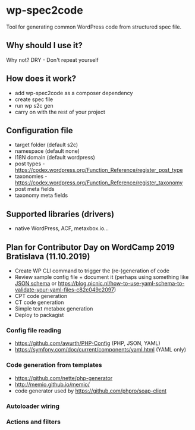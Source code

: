 # wp-spec2code

Tool for generating common WordPress code from structured spec file.

## Why should I use it?

Why not? DRY - Don't repeat yourself

## How does it work?
- add wp-spec2code as a composer dependency
- create spec file
- run wp s2c gen
- carry on with the rest of your project

## Configuration file

- target folder (default s2c)
- namespace (default none)
- I18N domain (default wordpress)
- post types - https://codex.wordpress.org/Function_Reference/register_post_type
- taxonomies - https://codex.wordpress.org/Function_Reference/register_taxonomy
- post meta fields
- taxonomy meta fields

## Supported libraries (drivers)

- native WordPress, ACF, metaxbox.io...

## Plan for Contributor Day on WordCamp 2019 Bratislava (11.10.2019)

- Create WP CLI command to trigger the (re-)generation of code
- Review sample config file + document it (perhaps using something like [JSON schema](https://json-schema.org) or https://blog.picnic.nl/how-to-use-yaml-schema-to-validate-your-yaml-files-c82c049c2097)
- CPT code generation
- CT code generation
- Simple text metabox generation
- Deploy to packagist

### Config file reading

- https://github.com/awurth/PHP-Config (PHP, JSON, YAML)
- https://symfony.com/doc/current/components/yaml.html (YAML only)

### Code generation from templates

- https://github.com/nette/php-generator
- http://memio.github.io/memio/
- code generator used by https://github.com/phpro/soap-client

### Autoloader wiring 

### Actions and filters
